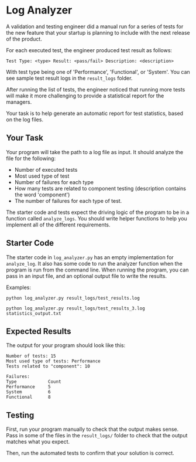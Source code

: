 # Log Analyzer

A validation and testing engineer did a manual run for a series of tests for the 
new feature that your startup is planning to include with the next release of 
the product.

For each executed test, the engineer produced test result as follows:

```
Test Type: <type> Result: <pass/fail> Description: <description>
```

With test type being one of 'Performance', 'Functional', or 'System'. You can
see sample test result logs in the `result_logs` folder.

After running the list of tests, the engineer noticed that running more tests
will make it more challenging to provide a statistical report for the managers.

Your task is to help generate an automatic report for test statistics, based on
the log files.

## Your Task

Your program will take the path to a log file as input. It should analyze the 
file for the following:

- Number of executed tests
- Most used type of test
- Number of failures for each type
- How many tests are related to component testing (description contains 
  the word 'component')
- The number of failures for each type of test.

The starter code and tests expect the driving logic of the program to be in a
function called `analyze_logs`. You should write helper functions to help you
implement all of the different requirements.

## Starter Code

The starter code in `log_analyzer.py` has an empty implementation for
`analyze_log`. It also has some code to run the analyzer function when the
program is run from the command line. When running the program, you can pass in
an input file, and an optional output file to write the results.

Examples:
```
python log_analyzer.py result_logs/test_results.log

python log_analyzer.py result_logs/test_results_3.log statistics_output.txt
```

## Expected Results

The output for your program should look like this:

```
Number of tests: 15
Most used type of tests: Performance
Tests related to "component": 10

Failures:
Type            Count
Performance     5
System          6
Functional      8

```

## Testing

First, run your program manually to check that the output makes sense. Pass in
some of the files in the `result_logs/` folder to check that the output matches
what you expect.

Then, run the automated tests to confirm that your solution is correct.
